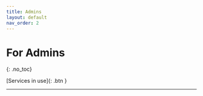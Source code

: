 ```yaml
---
title: Admins
layout: default
nav_order: 2
---
```


# For Admins
{: .no_toc}

<span class="fs-6">
[Services in use]{: .btn }
</span>

----

[Services in use]: /documentation/admins/services.html